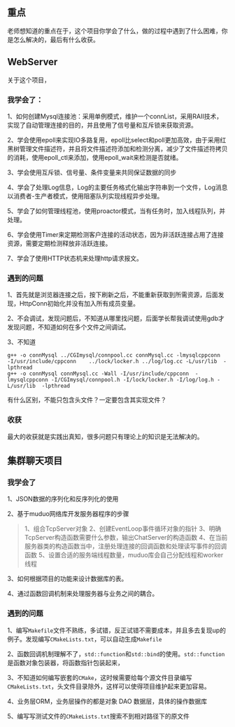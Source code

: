 ## 重点

老师想知道的重点在于，这个项目你学会了什么，做的过程中遇到了什么困难，你是怎么解决的，最后有什么收获。

## WebServer

关于这个项目，

### 我学会了：

1、如何创建Mysql连接池：采用单例模式，维护一个connList，采用RAII技术，实现了自动管理连接的目的，并且使用了信号量和互斥锁来获取资源。

2、学会使用epoll来实现IO多路复用，epoll比select和poll更加高效，由于采用红黑树管理文件描述符，并且将文件描述符添加和检测分离，减少了文件描述符拷贝的消耗，使用epoll_ctl来添加，使用epoll_wait来检测是否就绪。

3、学会使用互斥锁、信号量、条件变量来共同保证数据的同步

4、学会了处理Log信息，Log的主要任务格式化输出字符串到一个文件，Log消息以消费者-生产者模式，使用阻塞队列实现线程异步处理。

5、学会了如何管理线程池，使用proactor模式，当有任务时，加入线程队列，并处理。

6、学会使用Timer来定期检测客户连接的活动状态，因为非活跃连接占用了连接资源，需要定期检测释放非活跃连接。

7、学会了使用HTTP状态机来处理http请求报文。

### 遇到的问题

1、首先就是浏览器连接之后，按下刷新之后，不能重新获取到所需资源，后面发现，HttpConn初始化并没有加入所有成员变量。

2、不会调试，发现问题后，不知道从哪里找问题，后面学长帮我调试使用gdb才发现问题，不知道如何在多个文件之间调试。

3、不知道

```shell
g++ -o connMysql ../CGImysql/connpool.cc connMysql.cc -lmysqlcppconn  -I/usr/include/cppconn    ../lock/locker.h ../log/log.cc -L/usr/lib  -lpthread
g++ -o connMysql connMysql.cc -Wall -I/usr/include/cppconn  -lmysqlcppconn -I/CGImysql/connpool.h -I/lock/locker.h -I/log/log.h -L/usr/lib  -lpthread
```

有什么区别，不能只包含头文件？一定要包含其实现文件？

### 收获

最大的收获就是实践出真知，很多问题只有理论上的知识是无法解决的。

## 集群聊天项目

### 我学会了

1、JSON数据的序列化和反序列化的使用

2、基于muduo网络库开发服务器程序的步骤

> 1、组合TcpServer对象
> 2、创建EventLoop事件循环对象的指针
> 3、明确TcpServer构造函数需要什么参数，输出ChatServer的构造函数
> 4、在当前服务器类的构造函数当中，注册处理连接的回调函数和处理读写事件的回调函数
> 5、设置合适的服务端线程数量，muduo库会自己分配线程和worker线程

3、如何根据项目的功能来设计数据库的表。

4、通过函数回调机制来处理服务器与业务之间的耦合。

### 遇到的问题

1、编写`Makefile`文件不熟练，多试错，反正试错不需要成本，并且多去复现up的例子。发现编写`CMakeLists.txt`，可以自动生成`Makefile`

2、函数回调机制理解不了，`std::function`和`std::bind`的使用。`std::function`是函数对象包装器，将函数指针包装起来，

3、不知道如何编写嵌套的`CMake`，这时候需要给每个源文件目录编写`CMakeLists.txt`，头文件目录除外，这样可以使得项目维护起来更加容易。

4、业务层ORM，业务层操作的都是对象 DAO 数据层，具体的操作数据库

5、编写写测试文件的`CMakeLists.txt`搜索不到相对路径下的原文件
